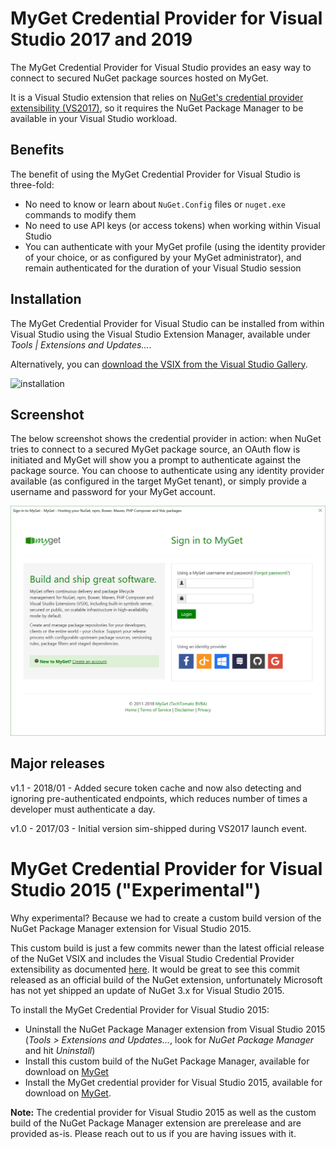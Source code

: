 # MyGet Credential Provider for Visual Studio 2017 and 2019

The MyGet Credential Provider for Visual Studio provides an easy way to connect to secured NuGet package sources hosted on MyGet.

It is a Visual Studio extension that relies on [NuGet's credential provider extensibility (VS2017)](https://docs.microsoft.com/en-us/nuget/api/nuget-credential-providers-for-visual-studio), so it requires the NuGet Package Manager to be available in your Visual Studio workload.

## Benefits

The benefit of using the MyGet Credential Provider for Visual Studio is three-fold:

* No need to know or learn about `NuGet.Config` files or `nuget.exe` commands to modify them
* No need to use API keys (or access tokens) when working within Visual Studio
* You can authenticate with your MyGet profile (using the identity provider of your choice, or as configured by your MyGet administrator), and remain authenticated for the duration of your Visual Studio session

## Installation

The MyGet Credential Provider for Visual Studio can be installed from within Visual Studio using the Visual Studio Extension Manager, available under *Tools | Extensions and Updates...*.

Alternatively, you can [download the VSIX from the Visual Studio Gallery](https://marketplace.visualstudio.com/vsgallery/79609fc1-58d5-4a31-a171-124b952ca9e0).

<img src="Images/install-VSIX.png" alt="installation" />

## Screenshot

The below screenshot shows the credential provider in action: when NuGet tries to connect to a secured MyGet package source, an OAuth flow is initiated and MyGet will show you a prompt to authenticate against the package source. You can choose to authenticate using any identity provider available (as configured in the target MyGet tenant), or simply provide a username and password for your MyGet account.

<img src="Images/credprovider-screenshot.png" alt="screenshot" />

## Major releases

v1.1 - 2018/01 - Added secure token cache and now also detecting and ignoring pre-authenticated endpoints, which reduces number of times a developer must authenticate a day.

v1.0 - 2017/03 - Initial version sim-shipped during VS2017 launch event.

# MyGet Credential Provider for Visual Studio 2015 ("Experimental")

Why experimental? Because we had to create a custom build version of the NuGet Package Manager extension for Visual Studio 2015.

This custom build is just a few commits newer than the latest official release of the NuGet VSIX and includes the Visual Studio Credential Provider extensibility as documented [here](https://docs.microsoft.com/en-us/nuget/api/nuget-credential-providers-for-visual-studio). It would be great to see this commit released as an official build of the NuGet extension, unfortunately Microsoft has not yet shipped an update of NuGet 3.x for Visual Studio 2015.

To install the MyGet Credential Provider for Visual Studio 2015:

* Uninstall the NuGet Package Manager extension from Visual Studio 2015 (*Tools > Extensions and Updates...*, look for *NuGet Package Manager* and hit *Uninstall*)
* Install this custom build of the NuGet Package Manager, available for download on [MyGet](https://www.myget.org/F/credentialproviders/vsix/NuGet.0d421874-a3b2-4f67-b53a-ecfce878063b-3.6.0.2289.vsix) 
* Install the MyGet credential provider for Visual Studio 2015, available for download on [MyGet](https://www.myget.org/F/credentialproviders/vsix/MyGet.CredentialProvider.VS2015.MyGet.13817c70-1be0-4971-8cd7-6a11fb6f4502-1.0.2.54.vsix).

<div class="alert alert-block">
  <strong>Note:</strong> The credential provider for Visual Studio 2015 as well as the custom build of the NuGet Package Manager extension are prerelease and are provided as-is. Please reach out to us if you are having issues with it.
</div>
